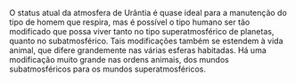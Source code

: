 ﻿O status atual da atmosfera de Urântia é quase ideal para a manutenção do tipo de homem que respira, mas é possível o tipo humano ser tão modificado que possa viver tanto no tipo superatmosférico de planetas, quanto no subatmosférico. Tais modificações também se estendem à vida animal, que difere grandemente nas várias esferas habitadas. Há uma modificação muito grande nas ordens animais, dos mundos subatmosféricos para os mundos superatmosféricos.